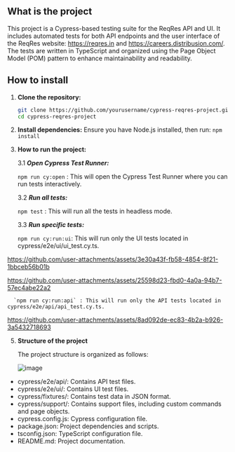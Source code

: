 ## What is the project

This project is a Cypress-based testing suite for the ReqRes API and UI. It includes automated tests for both API endpoints and the user interface of the ReqRes website: https://reqres.in and https://careers.distribusion.com/. The tests are written in TypeScript and organized using the Page Object Model (POM) pattern to enhance maintainability and readability.

## How to install

1. **Clone the repository:**

   ```sh
   git clone https://github.com/yourusername/cypress-reqres-project.git
   cd cypress-reqres-project

2. **Install dependencies:**
Ensure you have Node.js installed, then run:
`npm install`

3. **How to run the project:**
   
   3.1 ***Open Cypress Test Runner:***
   
      `npm run cy:open` : This will open the Cypress Test Runner where you can run tests interactively.
   
   3.2 ***Run all tests:***
   
      `npm test` : This will run all the tests in headless mode.
   
   3.3 ***Run specific tests:***
   
      `npm run cy:run:ui`: This will run only the UI tests located in cypress/e2e/ui/ui_test.cy.ts.
   
https://github.com/user-attachments/assets/3e30a43f-fb58-4854-8f21-1bbceb56b01b

https://github.com/user-attachments/assets/25598d23-fbd0-4a0a-94b7-57ec4abe22a2

      `npm run cy:run:api` : This will run only the API tests located in cypress/e2e/api/api_test.cy.ts.

https://github.com/user-attachments/assets/8ad092de-ec83-4b2a-b926-3a5432718693



5. **Structure of the project**
   
   The project structure is organized as follows:

      ![image](https://github.com/user-attachments/assets/3726e3f2-39fc-4d76-8764-fb6150a60ea5)



- cypress/e2e/api/: Contains API test files.
- cypress/e2e/ui/: Contains UI test files.
- cypress/fixtures/: Contains test data in JSON format.
- cypress/support/: Contains support files, including custom commands and page objects.
- cypress.config.js: Cypress configuration file.
- package.json: Project dependencies and scripts.
- tsconfig.json: TypeScript configuration file.
- README.md: Project documentation.
